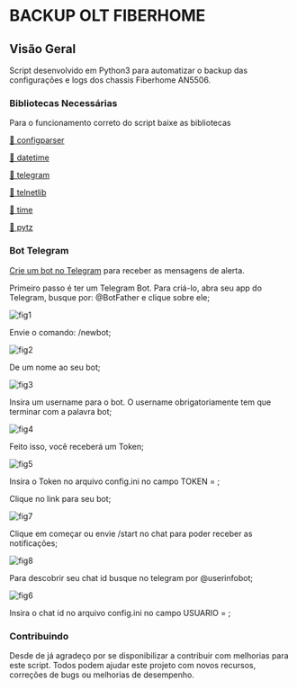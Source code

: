 
# BACKUP OLT FIBERHOME

## Visão Geral
Script desenvolvido em Python3 para automatizar o backup das configurações e logs dos chassis Fiberhome AN5506.

### Bibliotecas Necessárias
Para o funcionamento correto do script baixe as bibliotecas
<p>
  <a href="https://docs.python.org/3/library/configparser.html">🔗 configparser</a>
</p>
<p>
  <a href="https://docs.python.org/3/library/datetime.html">🔗 datetime</a>
</p>
<p>
  <a href="https://github.com/python-telegram-bot/python-telegram-bot">🔗 telegram</a>
</p>
<p>
  <a href="https://docs.python.org/3/library/telnetlib.html">🔗 telnetlib</a>
</p>
<p>
  <a href="https://docs.python.org/3/library/time.html">🔗 time</a>
</p>
<p>
  <a href="https://pypi.org/project/pytz/">🔗 pytz</a>
</p>

### Bot Telegram
  <a href="https://core.telegram.org/bots#6-botfather">Crie um bot no Telegram</a> para receber as mensagens de alerta.
  <p>
    Primeiro passo é ter um Telegram Bot. Para criá-lo, abra seu app do Telegram, busque por: @BotFather e clique sobre ele;
  </p>
  
 ![fig1](https://user-images.githubusercontent.com/46397610/119211619-acf5ae00-ba89-11eb-8238-8e838ea5a229.png)
 
  <p>
    Envie o comando: /newbot;
  </p>
    
  ![fig2](https://user-images.githubusercontent.com/46397610/119211373-18d71700-ba88-11eb-86c6-7e2650e21759.png)
    
  <p>
    De um nome ao seu bot;
  </p>
  
  ![fig3](https://user-images.githubusercontent.com/46397610/119211340-e6c5b500-ba87-11eb-8b2a-b2d5eb53ddd9.png)
  
  
  <p>
   Insira um username para o bot. O username obrigatoriamente tem que terminar com a palavra bot;
  </p>
  
  ![fig4](https://user-images.githubusercontent.com/46397610/119211342-ed542c80-ba87-11eb-868f-b7174972ef96.png)
  
  <p>
  Feito isso, você receberá um Token;
  </p>
  
  ![fig5](https://user-images.githubusercontent.com/46397610/119211465-93079b80-ba88-11eb-929c-9e5352e98cdc.png)
  
  <p>
  Insira o Token no arquivo config.ini no campo TOKEN = <Token Telegram do BOT>;
  </p>
  <p>
  Clique no link para seu bot; 
  </p>
  
  ![fig7](https://user-images.githubusercontent.com/46397610/119212673-5049c180-ba90-11eb-9cdd-091987f15294.png)
  
  <p>
  Clique em começar ou envie /start no chat para poder receber as notificações;
  </p>
  
  ![fig8](https://user-images.githubusercontent.com/46397610/119212844-686e1080-ba91-11eb-8aa6-de8c2fb49f44.png)

  <p>
  Para descobrir seu chat id busque no telegram por @userinfobot;
  </p>
  
  ![fig6](https://user-images.githubusercontent.com/46397610/119212478-fac0e500-ba8e-11eb-88b4-3cc916c6441e.png)
  
  <p>
  Insira o chat id no arquivo config.ini no campo USUARIO = <Seu id no telegram>;
  </p>
  
  
  
  

  
### Contribuindo
Desde de já agradeço por se disponibilizar a contribuir com melhorias para este script. Todos podem ajudar este projeto com novos recursos, correções de bugs ou melhorias de desempenho.
